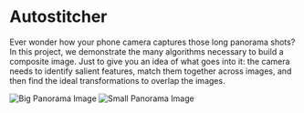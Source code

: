 # Autostitcher

Ever wonder how your phone camera captures those long panorama shots? In this project, we demonstrate the many algorithms necessary to build a composite image. Just to give you an idea of what goes into it: the camera needs to identify salient features, match them together across images, and then find the ideal transformations to overlap the images. 

![Big Panorama Image](CTbig.jpg "Stitched Panorama")
![Small Panorama Image](CTsmall.jpg "Small Stitched Panorama")


<!--- Project Page: https://www.cs.cornell.edu/courses/cs5670/2022sp/projects/pa3/ -->
